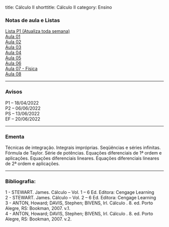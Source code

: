 title: Cálculo II
shorttitle: Cálculo II
category: Ensino

### Notas de aula e Listas

[Lista P1 (Atualiza toda semana)]({static}/arquivos/P1:Calculo_II.pdf)  
[Aula 01]({static}/arquivos/Aula_01_C.pdf)  
[Aula 02]({static}/arquivos/Aula_02_C.pdf)  
[Aula 03]({static}/arquivos/Aula_03_C.pdf)  
[Aula 04]({static}/arquivos/Aula_04_C.pdf)  
[Aula 05]({static}/arquivos/Aula_05_C.pdf)  
[Aula 06]({static}/arquivos/Aula_06_C.pdf)  
[Aula 07 - Física]({static}/arquivos/Aula_07_C.pdf)  
[Aula 08]({static}/arquivos/Aula_08_C.pdf) 


---

### Avisos

P1 – 18/04/2022  
P2 – 06/06/2022  
PS – 13/06/2022  
EF – 20/06/2022

---

### Ementa

Técnicas de integração. Integrais impróprias. Seqüências e séries infinitas. Fórmula
de Taylor. Série de potências. Equações diferenciais de 1ª ordem e aplicações. Equações
diferenciais lineares. Equações diferenciais lineares de 2ª ordem e aplicações.

---

### Bibliografia:
1 - STEWART. James. Cálculo – Vol. 1 – 6 Ed. Editora: Cengage Learning  
2 - STEWART. James. Cálculo – Vol. 2 – 6 Ed. Editora: Cengage Learning  
3 - ANTON, Howard; DAVIS, Stephen; BIVENS, Irl. Cálculo . 8. ed. Porto Alegre, RS: Bookman, 2007. v.1.  
4 - ANTON, Howard; DAVIS, Stephen; BIVENS, Irl. Cálculo . 8. ed. Porto Alegre, RS: Bookman, 2007. v.2.
